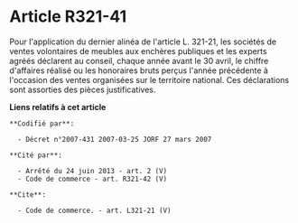 # Article R321-41

Pour l'application du dernier alinéa de l'article L. 321-21, les sociétés de ventes volontaires de meubles aux enchères
publiques et les experts agréés déclarent au conseil, chaque année avant le 30 avril, le chiffre d'affaires réalisé ou les
honoraires bruts perçus l'année précédente à l'occasion des ventes organisées sur le territoire national. Ces déclarations
sont assorties des pièces justificatives.

**Liens relatifs à cet article**

	**Codifié par**:

	  - Décret n°2007-431 2007-03-25 JORF 27 mars 2007

	**Cité par**:

	  - Arrêté du 24 juin 2013 - art. 2 (V)
	  - Code de commerce - art. R321-42 (V)

	**Cite**:

	  - Code de commerce. - art. L321-21 (V)
